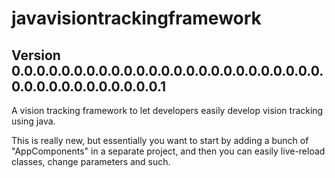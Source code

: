 javavisiontrackingframework
===========================

Version 0.0.0.0.0.0.0.0.0.0.0.0.0.0.0.0.0.0.0.0.0.0.0.0.0.0.0.0.0.0.0.0.0.0.0.0.0.1
-------

A vision tracking framework to let developers easily develop vision tracking using java.

This is really new, but essentially you want to start by adding a bunch of "AppComponents" in a separate project, and then you can easily live-reload classes, change parameters and such.
